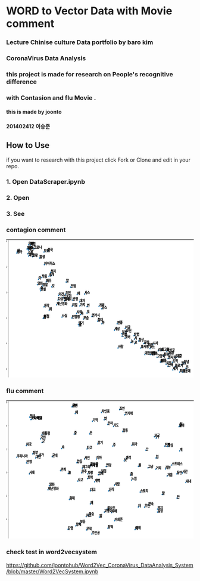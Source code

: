 
 WORD to Vector Data with Movie comment
 =========================================
 
### Lecture Chinise culture Data portfolio by baro kim
### CoronaVirus Data Analysis

### this project is made for research on People's recognitive difference 
### with Contasion and flu Movie .

#### this is made by joonto  
#### 201402412 이승준 


How to Use
------------------------------------------

  if you want to research with this project 
  click Fork or Clone and edit in your repo.
  
### 1. Open DataScraper.ipynb





### 2. Open


### 3. See


### contagion comment
<img src="/contagion_data_image.jpg"  width="700" height="370">


### flu comment
<img src="/flu_data_image.jpg"  width="700" height="370">



### check test in word2vecsystem
https://github.com/joontohub/Word2Vec_CoronaVirus_DataAnalysis_System/blob/master/Word2VecSystem.ipynb
